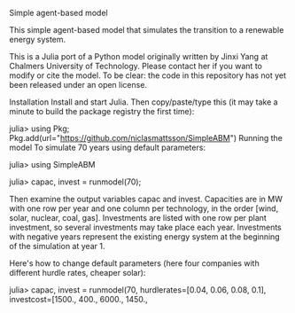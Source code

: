 Simple agent-based model

This simple agent-based model that simulates the transition to a renewable energy system.

This is a Julia port of a Python model originally written by Jinxi Yang at Chalmers University of Technology. Please contact her if you want to modify or cite the model. To be clear: the code in this repository has not yet been released under an open license.

Installation
Install and start Julia. Then copy/paste/type this (it may take a minute to build the package registry the first time):

julia> using Pkg; Pkg.add(url="https://github.com/niclasmattsson/SimpleABM")
Running the model
To simulate 70 years using default parameters:

julia> using SimpleABM

julia> capac, invest = runmodel(70);

Then examine the output variables capac and invest. Capacities are in MW with one row per year and one column per technology, in the order [wind, solar, nuclear, coal, gas]. Investments are listed with one row per plant investment, so several investments may take place each year. Investments with negative years represent the existing energy system at the beginning of the simulation at year 1.

Here's how to change default parameters (here four companies with different hurdle rates, cheaper solar):

julia> capac, invest = runmodel(70, hurdlerates=[0.04, 0.06, 0.08, 0.1], investcost=[1500., 400., 6000., 1450.,
